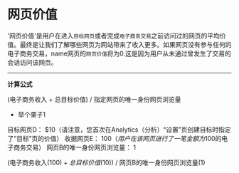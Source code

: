 # 网页价值

'网页价值'是用户在进入`目标网页`或者完成`电子商务交易`之前访问过的网页的平均价值。最终是让我们了解哪些网页为网站带来了收入更多。如果网页没有参与任何的电子商务交易，name网页的`网页价值`将为0.这是因为用户从未通过曾发生了交易的会话访问该网页。

<hr/>

**计算公式**

(电子商务收入 + 总目标价值) / 指定网页的唯一身份网页浏览量  

* 举个栗子1

目标网页D： $10（请注意，您首次在Analytics（分析）“设置”页创建目标时指定了“目标”页的价值）
收据网页E： $100（用户在该网页进行了一笔金额为$100的电子商务交易）
网页B的唯一身份网页浏览量： 1

(电子商务收入($100) + 总目标价值($10)) / 网页B的唯一身份网页浏览量(1) 




